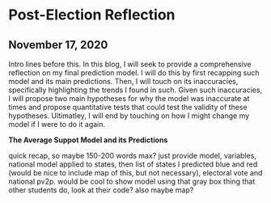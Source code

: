 # Post-Election Reflection 
## November 17, 2020

Intro lines before this. 
In this blog, I will seek to provide a comprehensive reflection on my final prediction model. I will do this by first recapping such model and its main predictions. Then, I will touch on its inaccuracies, specifically highlighting the trends I found in such. Given such inaccuracies, I will propose two main hypotheses for why the model was inaccurate at times and propose quantitative tests that could test the validity of these hypotheses. Ultimatley, I will end by touching on how I might change my model if I were to do it again. 

**The Average Suppot Model and its Predictions**

quick recap, so maybe 150-200 words max?
just provide model, variables, national model applied to states, then list of states I predicted blue and red (would be nice to include map of this, but not necessary), electoral vote and national pv2p. 
would be cool to show model using that gray box thing that other students do, look at their code? also maybe map? 
